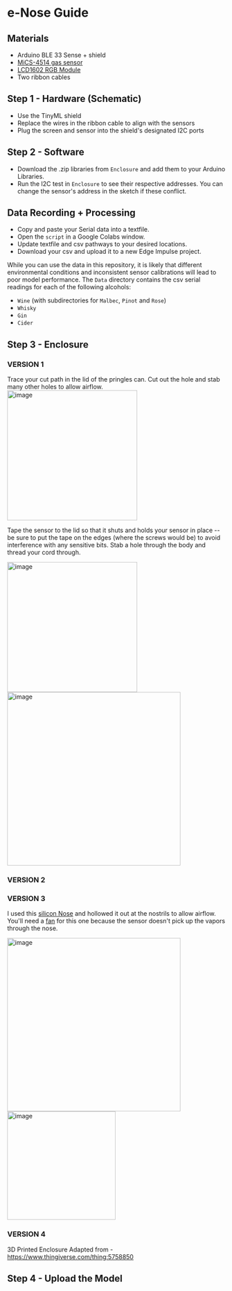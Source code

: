 # e-Nose Guide

## Materials 
- Arduino BLE 33 Sense + shield 
- [MiCS-4514 gas sensor](https://www.dfrobot.com/product-2417.html?)
- [LCD1602 RGB Module](https://www.waveshare.com/wiki/LCD1602_RGB_Module#Arduino)
- Two ribbon cables

## Step 1 - Hardware (Schematic)
- Use the TinyML shield
- Replace the wires in the ribbon cable to align with the sensors
- Plug the screen and sensor into the shield's designated I2C ports

## Step 2 - Software  
- Download the .zip libraries from `Enclosure` and add them to your Arduino Libraries.
- Run the I2C test in `Enclosure` to see their respective addresses. You can change the sensor's address in the sketch if these conflict.  


## Data Recording + Processing 
- Copy and paste your Serial data into a textfile.
- Open the `script` in a Google Colabs window.
- Update textfile and csv pathways to your desired locations.
- Download your csv and upload it to a new Edge Impulse project. 

While you can use the data in this repository, it is likely that different environmental conditions and inconsistent sensor calibrations will lead to poor model performance. The `Data` directory contains the csv serial readings for each of the following alcohols:
- `Wine` (with subdirectories for `Malbec`, `Pinot` and `Rose`)
- `Whisky`
- `Gin`
- `Cider`

## Step 3 - Enclosure 
### VERSION 1
Trace your cut path in the lid of the pringles can. Cut out the hole and stab many other holes to allow airflow. 
<img width="300" alt="image" src="https://github.com/elinor-oren/DL4SN-e-nose/assets/127933946/a8a20b77-52b0-401f-aba9-1cce1b13d7a4">

Tape the sensor to the lid so that it shuts and holds your sensor in place -- be sure to put the tape on the edges (where the screws would be) to avoid interference with any sensitive bits. Stab a hole through the body and thread your cord through. 

<img width="300" alt="image" src="https://github.com/elinor-oren/DL4SN-e-nose/assets/127933946/89bec896-b178-4fc4-9783-150c7c52cc74">
<img width="400" alt="image" src="https://github.com/elinor-oren/DL4SN-e-nose/assets/127933946/f602cd0a-7c9f-40ba-a064-3efd1fd24a1d">

### VERSION 2


### VERSION 3 
I used this [silicon Nose](https://www.ebay.co.uk/itm/145295751329?itmmeta=01HVXNMCHZ8KGK0GGV8Z2GHS6R&hash=item21d44d38a1:g:Vy8AAOSw-yNkVZCK&itmprp=enc%3AAQAJAAAAwEWTiv1N7NhbQHs9xv63O8Waj910Ukqseyj91WGtLgOsRKBoYNx3G6Gk2mD%2BknRUXcXGrI%2FKl16ihUVEB6Ar1URZ9zAwifkcEMb1HRQMY1vs%2Bovb8PbnkUVV9A7j4WGwu7r%2BRCY4aHnjCX%2FWRDWEKYhxsj7ER%2Fz%2F5cm%2BJw%2B6UJM%2F%2BJhoiYAjLT5vxQ8lRYS8bqd%2Fr3RNwdgkpYJzEqBn26otbQ2goEvLy9NiUbmHqT%2BvHT5wdic1J5pq%2BnHO1kMCZg%3D%3D%7Ctkp%3ABk9SR-LJ0bXfYw) and hollowed it out at the nostrils to allow airflow. You'll need a [fan](https://www.amazon.co.uk/GeeekPi-Raspberry-40x40x10mm-Brushless-Cooling/dp/B07X93XGBD/ref=sr_1_3?dib=eyJ2IjoiMSJ9.gIX_5-Ek9jmqn-oMgRQbUzfCEbXl8AOk9R9FbPVlrXu89InTdW4qWoyRR4LnSZH7aCEuDkGmvQSiO_NMIzQEucCxF45EZq_53ypcev6F_m-IMYjBiRvGOtvwDo08wz_mFHwarUVFCKrPpIqbsnyO04prc58vYwhwCP568U2z0bJy1C9ydCdO0xSbOoEdQ5J1IjUvO2Vu-aeZgE2m1vCzjYzelkyjcHtOjPvcH6vQPl8.ai3uFgwUXF7e7-GA447rRGnQfUfreAuunwGTfgzIvJ4&dib_tag=se&keywords=5v%2Bfan&qid=1709905437&sr=8-3&th=1) for this one because the sensor doesn't pick up the vapors through the nose.  

<img width="400" alt="image" src="https://github.com/elinor-oren/DL4SN-e-nose/assets/127933946/d96cb534-f60c-45d7-be46-1d4654b4558a">
<img width="250" alt="image" src="https://github.com/elinor-oren/DL4SN-e-nose/assets/127933946/710b01ce-5c5b-42e8-816f-87c67f7153ed">

### VERSION 4 
3D Printed Enclosure 
Adapted from - https://www.thingiverse.com/thing:5758850


## Step 4 - Upload the Model 

